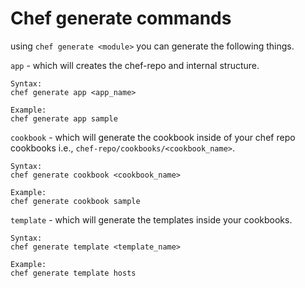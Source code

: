 # Chef generate commands

using `chef generate <module>` you can generate the following things.

`app` - which will creates the chef-repo and internal structure.
```
Syntax:
chef generate app <app_name>

Example:
chef generate app sample
```


`cookbook` - which will generate the cookbook inside of your chef repo cookbooks i.e., `chef-repo/cookbooks/<cookbook_name>`.

```
Syntax:
chef generate cookbook <cookbook_name>

Example:
chef generate cookbook sample
```

`template` - which will generate the templates inside your cookbooks.

```
Syntax:
chef generate template <template_name>
```

```
Example:
chef generate template hosts
```






